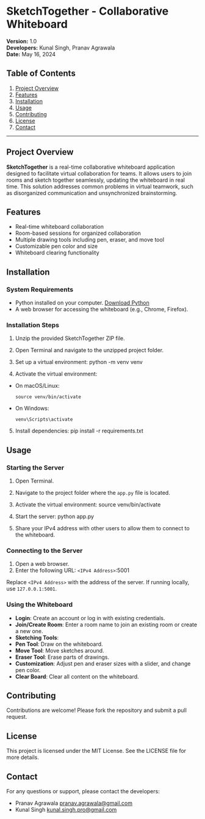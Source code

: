 # SketchTogether - Collaborative Whiteboard

**Version:** 1.0  
**Developers:** Kunal Singh, Pranav Agrawala  
**Date:** May 16, 2024  

## Table of Contents
1. [Project Overview](#project-overview)
2. [Features](#features)
3. [Installation](#installation)
4. [Usage](#usage)
5. [Contributing](#contributing)
6. [License](#license)
7. [Contact](#contact)

---

## Project Overview
**SketchTogether** is a real-time collaborative whiteboard application designed to facilitate virtual collaboration for teams. It allows users to join rooms and sketch together seamlessly, updating the whiteboard in real time. This solution addresses common problems in virtual teamwork, such as disorganized communication and unsynchronized brainstorming.

## Features
- Real-time whiteboard collaboration
- Room-based sessions for organized collaboration
- Multiple drawing tools including pen, eraser, and move tool
- Customizable pen color and size
- Whiteboard clearing functionality

## Installation
### System Requirements
- Python installed on your computer. [Download Python](https://www.python.org/downloads/)
- A web browser for accessing the whiteboard (e.g., Chrome, Firefox).

### Installation Steps
1. Unzip the provided SketchTogether ZIP file.
2. Open Terminal and navigate to the unzipped project folder.
3. Set up a virtual environment:
python -m venv venv

4. Activate the virtual environment:
- On macOS/Linux:
  ```
  source venv/bin/activate
  ```
- On Windows:
  ```
  venv\Scripts\activate
  ```
5. Install dependencies:
pip install -r requirements.txt

## Usage
### Starting the Server
1. Open Terminal.
2. Navigate to the project folder where the `app.py` file is located.
3. Activate the virtual environment:
source venv/bin/activate

4. Start the server:
python app.py


5. Share your IPv4 address with other users to allow them to connect to the whiteboard.

### Connecting to the Server
1. Open a web browser.
2. Enter the following URL: `<IPv4 Address>`:5001

Replace `<IPv4 Address>` with the address of the server. If running locally, use `127.0.0.1:5001`.

### Using the Whiteboard
- **Login**: Create an account or log in with existing credentials.
- **Join/Create Room**: Enter a room name to join an existing room or create a new one.
- **Sketching Tools**:
- **Pen Tool**: Draw on the whiteboard.
- **Move Tool**: Move sketches around.
- **Eraser Tool**: Erase parts of drawings.
- **Customization**: Adjust pen and eraser sizes with a slider, and change pen color.
- **Clear Board**: Clear all content on the whiteboard.

## Contributing
Contributions are welcome! Please fork the repository and submit a pull request.

## License
This project is licensed under the MIT License. See the LICENSE file for more details.

## Contact
For any questions or support, please contact the developers:
- Pranav Agrawala pranav.agrawala@gmail.com
- Kunal Singh kunal.singh.pro@gmail.com
